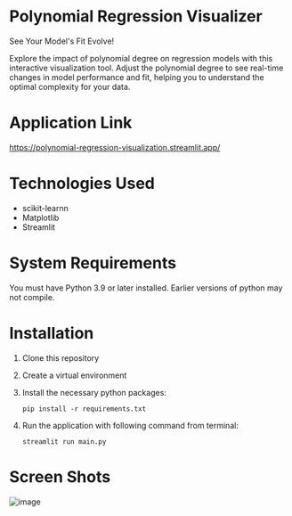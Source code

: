 # Polynomial Regression Visualizer
See Your Model's Fit Evolve!

Explore the impact of polynomial degree on regression models with this interactive visualization tool. Adjust the polynomial degree to see real-time changes in model performance and fit, helping you to understand the optimal complexity for your data.

# Application Link
https://polynomial-regression-visualization.streamlit.app/

# Technologies Used
* scikit-learnn
* Matplotlib
* Streamlit
   
# System Requirements
You must have Python 3.9 or later installed. Earlier versions of python may not compile.

# Installation
1.  Clone this repository
2. Create a virtual environment
3. Install the necessary python packages:

   `pip install -r requirements.txt`
5. Run the application with following command from terminal:

   `streamlit run main.py`

# Screen Shots
![image](https://github.com/mzeeshanaltaf/ml-polynomial-regression-visualization/assets/154883001/a1877a13-0fdf-4e88-9620-c1a44812e386)



